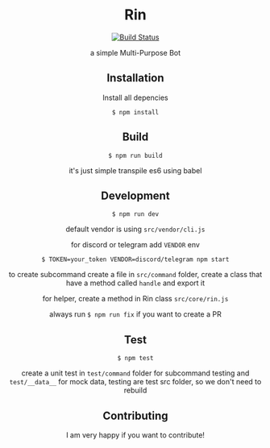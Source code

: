 <center> <h1>Rin</h1>

[![Build Status](https://travis-ci.org/indmind/rin.svg?branch=master)](https://travis-ci.org/indmind/rin)

a simple Multi-Purpose Bot

## Installation

Install all depencies

`$ npm install`

## Build

`$ npm run build`

it's just simple transpile es6 using babel

## Development

`$ npm run dev` 

default vendor is using `src/vendor/cli.js`

for discord or telegram add `VENDOR` env

`$ TOKEN=your_token VENDOR=discord/telegram npm start`

to create subcommand create a file in `src/command` folder, create a class that have a method called `handle` and export it

for helper, create a method in Rin class `src/core/rin.js`

always run `$ npm run fix` if you want to create a PR

## Test

`$ npm test`

create a unit test in `test/command` folder for subcommand testing and `test/__data__` for mock data, testing are test src folder, so we don't need to rebuild

## Contributing

I am very happy if you want to contribute!

</center>
